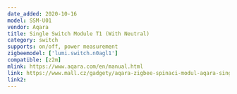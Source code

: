 ```yaml
---
date_added: 2020-10-16
model: SSM-U01
vendor: Aqara
title: Single Switch Module T1 (With Neutral)
category: switch
supports: on/off, power measurement
zigbeemodel: ['lumi.switch.n0agl1']
compatible: [z2m]
mlink: https://www.aqara.com/en/manual.html
link: https://www.mall.cz/gadgety/aqara-zigbee-spinaci-modul-aqara-single-switch-module-t1-with-neutral-ssm-u01-100036908515
link2: 
---
```

